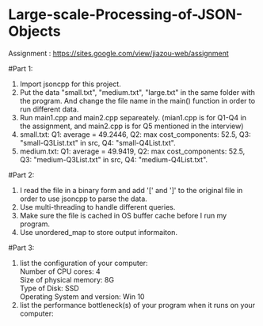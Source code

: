 # Large-scale-Processing-of-JSON-Objects
Assignment : https://sites.google.com/view/jiazou-web/assignment

#Part 1:
1. Import jsoncpp for this project.
2. Put the data "small.txt", "medium.txt", "large.txt" in the same folder with the program. And change the file name in the main() function in order to run different data.
3. Run main1.cpp and main2.cpp separeately. (mian1.cpp is for Q1-Q4 in the assignment, and main2.cpp is for Q5 mentioned in the interview)
4. small.txt: Q1: average = 49.2446,   Q2: max cost_components: 52.5,  Q3: "small-Q3List.txt" in src,  Q4: "small-Q4List.txt". 
5. medium.txt: Q1: average = 49.9419,   Q2: max cost_components: 52.5,  Q3: "medium-Q3List.txt" in src,  Q4: "medium-Q4List.txt". 


#Part 2:
1. I read the file in a binary form and add '[' and ']' to the original file in order to use jsoncpp to parse the data.
2. Use multi-threading to handle different queries.
3. Make sure the file is cached in OS buffer cache before I run my program.
4. Use unordered_map to store output informaiton.

#Part 3:
1. list the configuration of your computer: 
<br/>Number of CPU cores: 4
<br/>Size of physical memory: 8G
<br/>Type of Disk: SSD
<br/>Operating System and version: Win 10
2.  list the performance bottleneck(s) of your program when it runs on your computer:

